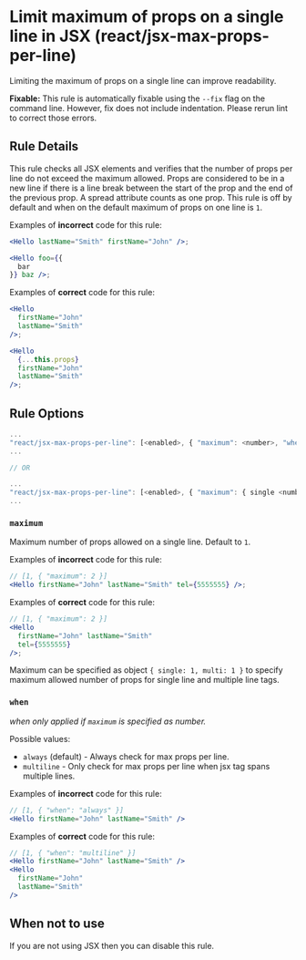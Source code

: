 # Limit maximum of props on a single line in JSX (react/jsx-max-props-per-line)

Limiting the maximum of props on a single line can improve readability.

**Fixable:** This rule is automatically fixable using the `--fix` flag on the command line. However, fix does not include indentation. Please rerun lint to correct those errors.

## Rule Details

This rule checks all JSX elements and verifies that the number of props per line do not exceed the maximum allowed. Props are considered to be in a new line if there is a line break between the start of the prop and the end of the previous prop. A spread attribute counts as one prop. This rule is off by default and when on the default maximum of props on one line is `1`.

Examples of **incorrect** code for this rule:

```jsx
<Hello lastName="Smith" firstName="John" />;

<Hello foo={{
  bar
}} baz />;
```

Examples of **correct** code for this rule:

```jsx
<Hello
  firstName="John"
  lastName="Smith"
/>;

<Hello
  {...this.props}
  firstName="John"
  lastName="Smith"
/>;
```

## Rule Options

```js
...
"react/jsx-max-props-per-line": [<enabled>, { "maximum": <number>, "when": <string> }]
...

// OR

...
"react/jsx-max-props-per-line": [<enabled>, { "maximum": { single <number> multi: <number> } }]
...
```

### `maximum`

Maximum number of props allowed on a single line. Default to `1`.

Examples of **incorrect** code for this rule:

```jsx
// [1, { "maximum": 2 }]
<Hello firstName="John" lastName="Smith" tel={5555555} />;
```

Examples of **correct** code for this rule:

```jsx
// [1, { "maximum": 2 }]
<Hello
  firstName="John" lastName="Smith"
  tel={5555555}
/>;
```

Maximum can be specified as object `{ single: 1, multi: 1 }` to specify maximum allowed number of props for single line and multiple line tags.

### `when`

 _when only applied if `maximum` is specified as number._

Possible values:
- `always` (default) - Always check for max props per line.
- `multiline` - Only check for max props per line when jsx tag spans multiple lines.

Examples of **incorrect** code for this rule:
```jsx
// [1, { "when": "always" }]
<Hello firstName="John" lastName="Smith" />
```

Examples of **correct** code for this rule:
```jsx
// [1, { "when": "multiline" }]
<Hello firstName="John" lastName="Smith" />
<Hello
  firstName="John"
  lastName="Smith"
/>
```

## When not to use

If you are not using JSX then you can disable this rule.
